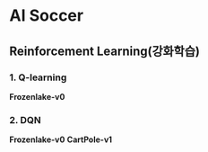 # AI Soccer

## Reinforcement Learning(강화학습)

### 1. Q-learning
**Frozenlake-v0**

### 2. DQN
**Frozenlake-v0**
**CartPole-v1**
